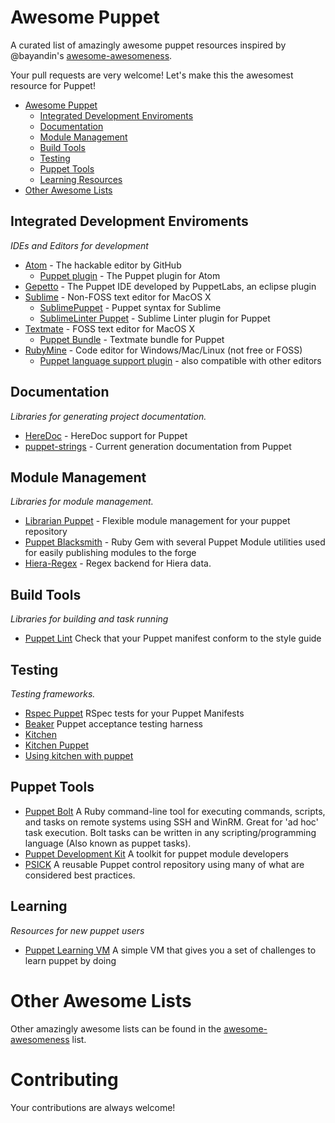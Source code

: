 # Awesome Puppet


A curated list of amazingly awesome puppet resources inspired by @bayandin's [awesome-awesomeness](https://github.com/bayandin/awesome-awesomeness).

Your pull requests are very welcome! Let's make this the awesomest resource for Puppet!

-   [Awesome Puppet](#awesome-puppet)
    -   [Integrated Development Enviroments](#integrated-development-enviroments)
    -   [Documentation](#documentation)
    -   [Module Management](#module-management)
    -   [Build Tools](#build-tools)
    -   [Testing](#testing)
    -   [Puppet Tools](#puppet-tools)
    -   [Learning Resources](#learning)
-   [Other Awesome Lists](#other-awesome-lists)

## Integrated Development Enviroments

*IDEs and Editors for development*

*   [Atom](https://github.com/atom/atom) - The hackable editor by GitHub
    *   [Puppet plugin](https://github.com/atom/language-puppet) - The Puppet plugin for Atom
*   [Gepetto](http://puppetlabs.github.io/geppetto/index.html) - The Puppet IDE developed by PuppetLabs, an eclipse plugin
*   [Sublime](http://www.sublimetext.com/) - Non-FOSS text editor for MacOS X
    *   [SublimePuppet](https://github.com/russCloak/SublimePuppet) - Puppet syntax for Sublime
    *   [SublimeLinter Puppet](https://github.com/stopdropandrew/SublimeLinter-puppet-lint) - Sublime Linter plugin for Puppet
*   [Textmate](https://github.com/textmate/textmate) - FOSS text editor for MacOS X
    *   [Puppet Bundle](https://github.com/cburyta/puppet-textmate.tmbundle) - Textmate bundle for Puppet
*   [RubyMine](https://www.jetbrains.com/ruby/) - Code editor for Windows/Mac/Linux (not free or FOSS)
    *   [Puppet language support plugin](https://plugins.jetbrains.com/plugin/7180) - also compatible with other editors

## Documentation

*Libraries for generating project documentation.*
*   [HereDoc](http://puppet-on-the-edge.blogspot.nl/2014/03/heredoc-is-here.html) - HereDoc support for Puppet
*   [puppet-strings](https://puppet.com/blog/using-puppet-strings-generate-great-documentation-puppet-modules) - Current generation documentation from Puppet

## Module Management

*Libraries for module management.*
*   [Librarian Puppet](http://librarian-puppet.com/) - Flexible module management for your puppet repository
*   [Puppet Blacksmith](https://github.com/voxpupuli/puppet-blacksmith) - Ruby Gem with several Puppet Module utilities used for easily publishing modules to the forge
* [Hiera-Regex](https://github.com/jjulien/hiera-regex/) - Regex backend for Hiera data. 

## Build Tools

*Libraries for building and task running*
*   [Puppet Lint](https://github.com/rodjek/puppet-lint) Check that your Puppet manifest conform to the style guide

## Testing

*Testing frameworks.*
*   [Rspec Puppet](https://github.com/rodjek/rspec-puppet) RSpec tests for your Puppet Manifests
*   [Beaker](https://github.com/puppetlabs/beaker) Puppet acceptance testing harness
*   [Kitchen](http://kitchen.ci/)
*   [Kitchen Puppet](https://github.com/neillturner/kitchen-puppet)
*   [Using kitchen with puppet](http://ehaselwanter.com/en/blog/2014/05/08/using-test-kitchen-with-puppet/)

## Puppet Tools
*   [Puppet Bolt](https://github.com/puppetlabs/bolt)  A Ruby command-line tool for executing commands, scripts, and tasks on remote systems using SSH and WinRM. Great for 'ad hoc' task execution. Bolt tasks can be written in any scripting/programming language (Also known as puppet tasks).
*   [Puppet Development Kit](https://puppet.com/docs/pdk/1.0/index.html) A toolkit for puppet module developers
*   [PSICK](https://github.com/example42/psick) A reusable Puppet control repository using many of what are considered best practices.

## Learning

*Resources for new puppet users*
*   [Puppet Learning VM](https://puppet.com/download-learning-vm) A simple VM that gives you a set of challenges to learn puppet by doing

# Other Awesome Lists

Other amazingly awesome lists can be found in the [awesome-awesomeness](https://github.com/bayandin/awesome-awesomeness) list.

# Contributing

Your contributions are always welcome!
